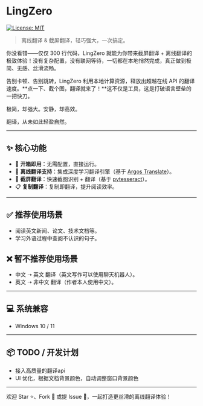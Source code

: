 # LingZero

[![License: MIT](https://img.shields.io/badge/license-MIT-blue.svg)](https://opensource.org/licenses/MIT)

> 离线翻译 & 截屏翻译，轻巧强大，一次搞定。

你没看错——仅仅 300 行代码，LingZero 就能为你带来截屏翻译 + 离线翻译的极致体验！没有复杂配置，没有联网等待，一切都在本地悄然完成，真正做到极简、无感、丝滑流畅。

告别卡顿、告别跳转，LingZero 利用本地计算资源，释放出超越在线 API 的翻译速度。**点一下、截个图，翻译就来了！**这不仅是工具，这是打破语言壁垒的一把快刀。

极简，却强大。安静，却高效。

翻译，从未如此轻盈自然。

---

## ✨ 核心功能

- 🚀 **开箱即用**：无需配置，直接运行。
- 🧠 **离线翻译支持**：集成深度学习翻译引擎（基于 [Argos Translate](https://github.com/argosopentech/argos-translate)）。
- 📸 **截屏翻译**：快速截图识别 + 翻译（基于 [pytesseract](https://github.com/madmaze/pytesseract)）。
- 📋 **复制翻译**：复制即翻译，提升阅读效率。

---

## ✅ 推荐使用场景

- 阅读英文新闻、论文、技术文档等。
- 学习外语过程中查阅不认识的句子。

## ❌ 暂不推荐使用场景

- 中文 ➝ 英文 翻译（英文写作可以使用聊天机器人）。
- 英文 ➝ 非中文 翻译（作者本人使用中文）。

---

## 💻 系统兼容

- Windows 10 / 11

---

## 📦 TODO / 开发计划

- 接入高质量的翻译api
- UI 优化，根据文档背景颜色，自动调整窗口背景颜色

---

欢迎 Star ⭐、Fork 🍴 或提 Issue 🚀，一起打造更丝滑的离线翻译体验！

